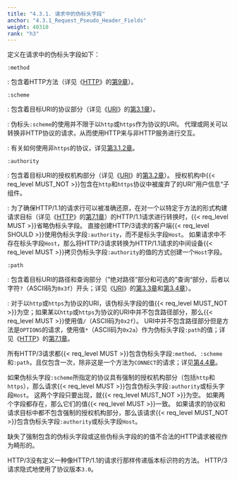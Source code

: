 ```yaml
---
title: "4.3.1. 请求中的伪标头字段"
anchor: "4.3.1_Request_Pseudo_Header_Fields"
weight: 40310
rank: "h3"
---
```


定义在请求中的伪标头字段如下：

`:method`

: 包含着HTTP方法（详见《[HTTP](https://www.rfc-editor.org/info/rfc9110)》的[第9章](https://www.rfc-editor.org/rfc/rfc9110#section-9)）。

`:scheme`

: 包含着目标URI的协议部分（详见《[URI](https://www.rfc-editor.org/info/rfc3986)》的[第3.1章](https://www.rfc-editor.org/rfc/rfc3986#section-3.1)）。

: 伪标头`:scheme`的使用并不限于以`http`或`https`作为协议的URI。
代理或网关可以转换非HTTP协议的请求，从而使用HTTP来与非HTTP服务进行交互。

: 有关如何使用非`https`的协议，详见[第3.1.2章](#3.1.2_Other_Schemes)。

`:authority`

: 包含着目标URI的授权机构部分（详见《[URI](https://www.rfc-editor.org/info/rfc3986)》的[第3.2章](https://www.rfc-editor.org/rfc/rfc3986#section-3.2)）。
授权机构中{{< req_level MUST_NOT >}}包含在`http`和`https`协议中被废弃了的URI”用户信息“子组件。

: 为了确保HTTP/1.1的请求行可以被准确还原，在对一个以特定于方法的形式构建请求目标（详见《[HTTP](https://www.rfc-editor.org/info/rfc9110)》的[第7.1章](https://www.rfc-editor.org/rfc/rfc9110#section-7.1)）的HTTP/1.1请求进行转换时，{{< req_level MUST >}}省略伪标头字段。
直接创建HTTP/3请求的客户端{{< req_level SHOULD >}}使用伪标头字段`:authority`，而不是标头字段`Host`。
如果请求中不存在标头字段`Host`，那么将HTTP/3请求转换为HTTP/1.1请求的中间设备{{< req_level MUST >}}拷贝伪标头字段`:authority`的值的方式创建一个`Host`字段。

`:path`

: 包含着目标URI的路径和查询部分（”绝对路径“部分和可选的”查询“部分，后者以字符`?`（ASCII码为`0x3f`）开头；详见《[URI](https://www.rfc-editor.org/info/rfc3986)》的[第3.3章](https://www.rfc-editor.org/rfc/rfc3986#section-3.3)和[第3.4章](https://www.rfc-editor.org/rfc/rfc3986#section-3.4)）。

: 对于以`http`或`https`为协议的URI，该伪标头字段的值{{< req_level MUST_NOT >}}为空；如果某以`http`或`https`为协议的URI中并不包含路径部分，那么{{< req_level MUST >}}使用值`/`（ASCII码为`0x2f`）。
URI中并不包含路径部分但是方法是`OPTIONS`的请求，使用值`*`（ASCII码为`0x2a`）作为伪标头字段`:path`的值；详见《[HTTP](https://www.rfc-editor.org/info/rfc9110)》的[第7.1章](https://www.rfc-editor.org/rfc/rfc9110#section-7.1)。

所有HTTP/3请求都{{< req_level MUST >}}包含伪标头字段`:method`、`:scheme`和`:path`，且仅包含一次，除非这是一个方法为`CONNECT`的请求；详见[第4.4章](#4.4_The_CONNECT_Method)。

如果伪标头字段`:scheme`所指定的协议具有强制的授权机构部分（包括`http`和`https`），那么请求{{< req_level MUST >}}包含伪标头字段`:authority`或标头字段`Host`。
这两个字段只要出现，就{{< req_level MUST_NOT >}}为空。
如果两个字段都存在，那么它们的值{{< req_level MUST >}}一致。
如果请求的协议和请求目标中都不包含强制的授权机构部分，那么该请求{{< req_level MUST_NOT >}}包含伪标头字段`:authority`或标头字段`Host`。

缺失了强制包含的伪标头字段或这些伪标头字段的的值不合法的HTTP请求被视作为畸形的。

HTTP/3没有定义一种像HTTP/1.1的请求行那样传递版本标识符的方法。
HTTP/3请求隐式地使用了协议版本`3.0`。
